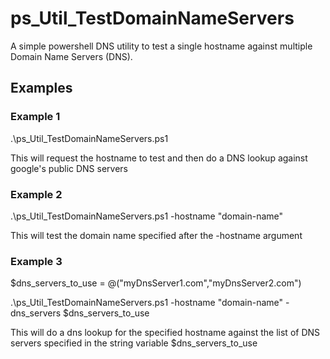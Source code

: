 # ps_Util_TestDomainNameServers

A simple powershell DNS utility to test a single hostname against multiple Domain Name Servers (DNS).

## Examples


### Example 1
.\ps_Util_TestDomainNameServers.ps1

This will request the hostname to test and then do a DNS lookup against google's public DNS servers

### Example 2
.\ps_Util_TestDomainNameServers.ps1 -hostname "domain-name"

This will test the domain name specified after the -hostname argument

### Example 3
$dns_servers_to_use = @("myDnsServer1.com","myDnsServer2.com")

.\ps_Util_TestDomainNameServers.ps1 -hostname "domain-name" -dns_servers $dns_servers_to_use

This will do a dns lookup for the specified hostname against the list of DNS servers specified in the string variable $dns_servers_to_use

